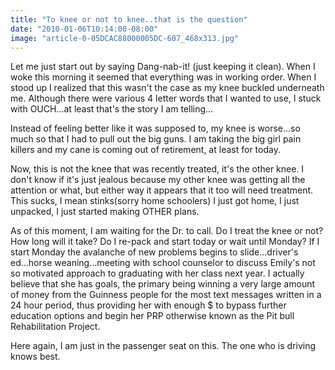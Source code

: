 ```yaml
---
title: "To knee or not to knee..that is the question"
date: "2010-01-06T10:14:00-08:00"
image: "article-0-05DCAC88000005DC-607_468x313.jpg"
---
```


Let me just start out by saying Dang-nab-it! (just keeping it clean). When I woke this morning it seemed that everything was in working order. When I stood up I realized that this wasn't the case as my knee buckled underneath me. Although there were various 4 letter words that I wanted to use, I stuck with OUCH...at least that's the story I am telling...

Instead of feeling better like it was supposed to, my knee is worse...so much so that I had to pull out the big guns. I am taking the big girl pain killers and my cane is coming out of retirement, at least for today.

Now, this is not the knee that was recently treated, it's the other knee. I don't know if it's just jealous because my other knee was getting all the attention or what, but either way it appears that it too will need treatment. This sucks, I mean stinks(sorry home schoolers) I just got home, I just unpacked, I just started making OTHER plans.

As of this moment, I am waiting for the Dr. to call. Do I treat the knee or not? How long will it take? Do I re-pack and start today or wait until Monday? If I start Monday the avalanche of new problems begins to slide...driver's ed...horse weaning...meeting with school counselor to discuss Emily's not so motivated approach to graduating with her class next year. I actually believe that she has goals, the primary being winning a very large amount of money from the Guinness people for the most text messages written in a 24 hour period, thus providing her with enough $ to bypass further education options and begin her PRP otherwise known as the Pit bull Rehabilitation Project.

Here again, I am just in the passenger seat on this. The one who is driving knows best.